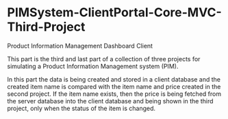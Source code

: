 # PIMSystem-ClientPortal-Core-MVC-Third-Project
Product Information Management Dashboard Client

This part is the third and last part of a collection of three projects for simulating a Product Information Management system (PIM).

In this part the data is being created and stored in a client database and the created item name is compared with the item name and price created in the second project. If the item name exists,
then the price is being fetched from the server database into the client database and being shown in the third project, only when the status of the item is changed.

